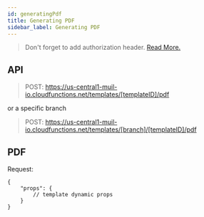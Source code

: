 ```yaml
---
id: generatingPdf
title: Generating PDF
sidebar_label: Generating PDF
---
```


> Don't forget to add authorization header. [Read More.](authorization.md)

## API

> POST: https://us-central1-muil-io.cloudfunctions.net/templates/[templateID]/pdf

or a specific branch

> POST: https://us-central1-muil-io.cloudfunctions.net/templates/[branch]/[templateID]/pdf

## PDF

Request:

```
{
    "props": {
        // template dynamic props
    }
}
```
